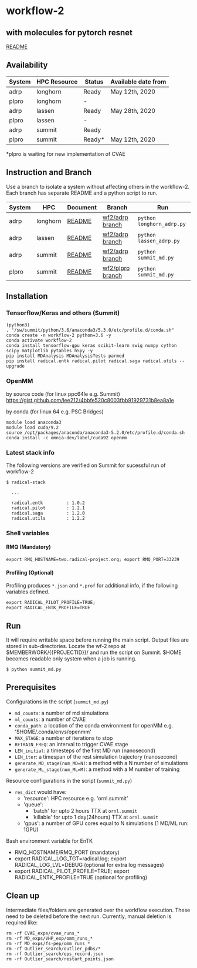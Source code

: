 # workflow-2

## with molecules for pytorch resnet

[README](../../wf2/molecules/workflow-2/README_molecules.md)

## Availability

| System      | HPC Resource    | Status | Available date from |
| ----------- | --------------- | ------ | ------------------- |
| adrp        | longhorn        | Ready  | May 12th, 2020 |
| plpro       | longhorn        | -      | |
| adrp        | lassen          | Ready  | May 28th, 2020 |
| plpro       | lassen          | -      | |
| adrp        | summit          | Ready  | |
| plpro       | summit          | Ready* | May 12th, 2020 |

*plpro is waiting for new implementation of CVAE

## Instruction and Branch

Use a branch to isolate a system without affecting others in the workflow-2. Each branch has separate README and a python script to run.

| System | HPC | Document | Branch | Run | 
| ------ | --- | ------ | ------ | --- |
| adrp   | longhorn | [README](../../wf2/adrp/workflow-2/readme_longhorn.md) | [wf2/adrp branch](../../wf2/adrp/workflow-2) | `python longhorn_adrp.py` |
| adrp   | lassen | [README](../../wf2/adrp/workflow-2/readme_lassen.md) | [wf2/adrp branch](../../wf2/adrp/workflow-2) | `python lassen_adrp.py` |
| adrp   | summit | [README](../../wf2/adrp/workflow-2/README.md) | [wf2/adrp branch](../../wf2/adrp/workflow-2) | `python summit_md.py` |
| plpro   | summit | [README](../../wf2/plpro/workflow-2/README.md) | [wf2/plpro branch](../../wf2/plpro/workflow-2) | `python summit_md.py` |

## Installation

### Tensorflow/Keras and others (Summit)

```
(python3)
. "/sw/summit/python/3.6/anaconda3/5.3.0/etc/profile.d/conda.sh"
conda create -n workflow-2 python=3.6 -y
conda activate workflow-2
conda install tensorflow-gpu keras scikit-learn swig numpy cython scipy matplotlib pytables h5py -y
pip install MDAnalysis MDAnalysisTests parmed
pip install radical.entk radical.pilot radical.saga radical.utils --upgrade
```

### OpenMM

by source code (for linux ppc64le e.g. Summit)
https://gist.github.com/lee212/4bbfe520c8003fbb91929731b8ea8a1e

by conda (for linux 64 e.g. PSC Bridges)
```
module load anaconda3
module load cuda/9.2
source /opt/packages/anaconda/anaconda3-5.2.0/etc/profile.d/conda.sh
conda install -c omnia-dev/label/cuda92 openmm
```

### Latest stack info

The following versions are verified on Summit for sucessful run of workflow-2

```
$ radical-stack

  ...
  
  radical.entk         : 1.0.2
  radical.pilot        : 1.2.1
  radical.saga         : 1.2.0
  radical.utils        : 1.2.2
```

### Shell variables

#### RMQ (Mandatory)

```
export RMQ_HOSTNAME=two.radical-project.org; export RMQ_PORT=33239
```

#### Profiling (Optional)

Profiling produces `*.json` and `*.prof` for additional info, if the following variables defined.

```
export RADICAL_PILOT_PROFILE=TRUE; 
export RADICAL_ENTK_PROFILE=TRUE 
```

## Run

It will require writable space before running the main script. Output files are stored in sub-directories. Locate the wf-2 repo at $MEMBERWORK/{{PROJECTID}}/ and run the script on Summit. $HOME becomes readable only system when a job is running.

```
$ python summit_md.py
```


## Prerequisites

Configurations in the script (`summit_md.py`)
- `md_counts`: a number of md simulations
- `ml_counts`: a number of CVAE
- `conda_path`: a location of the conda environment for openMM e.g. '$HOME/.conda/envs/openmm'
- `MAX_STAGE`: a number of iterations to stop
- `RETRAIN_FREQ`: an interval to trigger CVAE stage
- `LEN_initial`: a timesteps of the first MD run (nanosecond)
- `LEN_iter`: a timespan of the rest simulation trajectory (nanosecond)
- `generate_MD_stage(num_MD=N)`: a method with a N number of simulations
- `generate_ML_stage(num_ML=M)`: a method with a M number of training

Resource configurations in the script (`summit_md.py`)
- `res_dict` would have:
   - 'resource': HPC resource e.g. 'ornl.summit'
   - 'queue':
      - 'batch' for upto 2 hours TTX at `ornl.summit`
      - 'killable' for upto 1 day(24hours) TTX at `ornl.summit`
   - 'gpus': a number of GPU cores equal to N simulations (1 MD/ML run: 1GPU)

Bash environment variable for EnTK
- RMQ_HOSTNAME/RMQ_PORT (mandatory)
- export RADICAL_LOG_TGT=radical.log; export RADICAL_LOG_LVL=DEBUG (optional for extra log messages)
- export RADICAL_PILOT_PROFILE=TRUE; export RADICAL_ENTK_PROFILE=TRUE (optional for profiling)


## Clean up

Intermediate files/folders are generated over the workflow execution. These need to be deleted before the next run.
Currently, manual deletion is required like:
```
rm -rf CVAE_exps/cvae_runs_*
rm -rf MD_exps/VHP_exp/omm_runs_*
rm -rf MD_exps/fs-pep/omm_runs_*
rm -rf Outlier_search/outlier_pdbs/*
rm -rf Outlier_search/eps_record.json
rm -rf Outlier_search/restart_points.json
```

